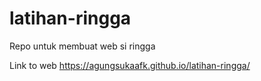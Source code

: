 # latihan-ringga
Repo untuk membuat web si ringga

Link to web 
https://agungsukaafk.github.io/latihan-ringga/

